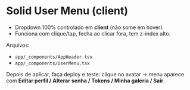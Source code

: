# Solid User Menu (client)

- Dropdown 100% controlado em **client** (não some em hover).
- Funciona com clique/tap, fecha ao clicar fora, tem z-index alto.

Arquivos:
- `app/_components/AppHeader.tsx`
- `app/_components/UserMenu.tsx`

Depois de aplicar, faça deploy e teste: clique no avatar → menu aparece com **Editar perfil / Alterar senha / Tokens / Minha galeria / Sair**.
